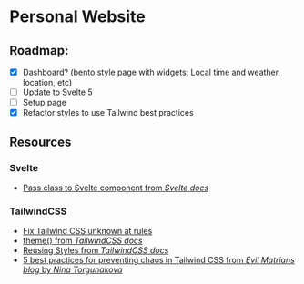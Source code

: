 # Personal Website

## Roadmap:

- [x] Dashboard? (bento style page with widgets: Local time and weather, location, etc)
- [ ] Update to Svelte 5
- [ ] Setup page
- [x] Refactor styles to use Tailwind best practices

## Resources

### Svelte

- [Pass class to Svelte component from _Svelte docs_](https://svelte.dev/docs/svelte-components#script-1-export-creates-a-component-prop)

### TailwindCSS

- [Fix Tailwind CSS unknown at rules](https://github.com/tailwindlabs/tailwindcss/discussions/5258#discussioncomment-1979394)
- [theme() from _TailwindCSS docs_](https://tailwindcss.com/docs/functions-and-directives#theme)
- [Reusing Styles from _TailwindCSS docs_](https://tailwindcss.com/docs/reusing-styles)
- [5 best practices for preventing chaos in Tailwind CSS from _Evil Matrians blog_ by _Nina Torgunakova_](https://evilmartians.com/chronicles/5-best-practices-for-preventing-chaos-in-tailwind-css)
